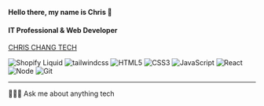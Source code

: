 **Hello there, my name is Chris 🐺**

<h4>IT Professional & Web Developer</h4>

<a href="http://chrischangtech.netlify.app" target="_blank">CHRIS CHANG TECH</a>

![Shopify Liquid](https://img.shields.io/badge/-Shopify%20Liquid-000000?style=flat&logo=shopify)
![tailwindcss](https://img.shields.io/badge/-tailwindcss-000000?style=flat&logo=tailwindcss)
![HTML5](https://img.shields.io/badge/-HTML5-000000?style=flat&logo=html5)
![CSS3](https://img.shields.io/badge/-CSS3-000000?style=flat&logo=css3)
![JavaScript](https://img.shields.io/badge/-JavaScript-000000?style=flat&logo=javascript)
![React](https://img.shields.io/badge/-React-000000?style=flat&logo=react)
![Node](https://img.shields.io/badge/-NodeJS-000000?style=flat&logo=nodedotjs)
![Git](https://img.shields.io/badge/-Git-000000?style=flat&logo=git)

---
🙋🏻‍♂️ Ask me about anything tech
